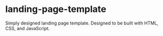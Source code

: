 # landing-page-template
Simply designed landing page template. Designed to be built with HTML, CSS, and JavaScript.

